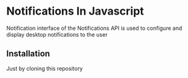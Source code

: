 # Notifications In Javascript

Notification interface of the Notifications API is used to configure and display desktop notifications to the user

## Installation

Just by cloning this repository

